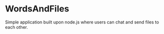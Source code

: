 WordsAndFiles
=============

Simple application built upon node.js where users can chat and send files to each other.
